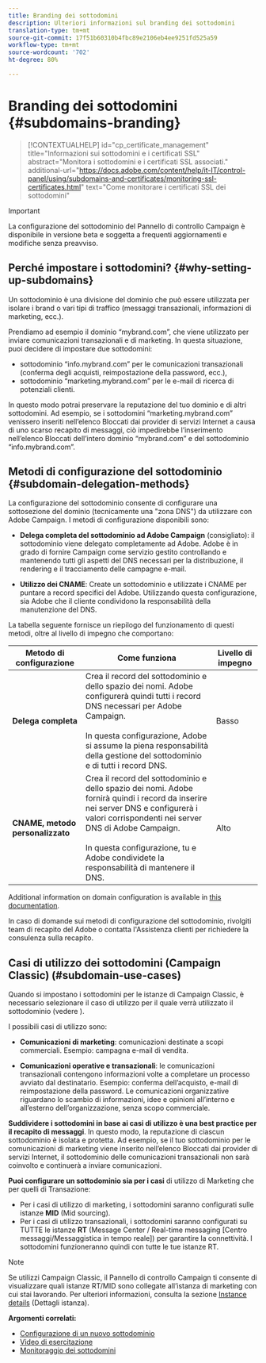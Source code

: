```yaml
---
title: Branding dei sottodomini
description: Ulteriori informazioni sul branding dei sottodomini
translation-type: tm+mt
source-git-commit: 17f51b60310b4fbc89e2106eb4ee9251fd525a59
workflow-type: tm+mt
source-wordcount: '702'
ht-degree: 80%

---
```



# Branding dei sottodomini {#subdomains-branding}

>[!CONTEXTUALHELP]
>id="cp_certificate_management"
>title="Informazioni sui sottodomini e i certificati SSL"
>abstract="Monitora i sottodomini e i certificati SSL associati."
>additional-url="https://docs.adobe.com/content/help/it-IT/control-panel/using/subdomains-and-certificates/monitoring-ssl-certificates.html" text="Come monitorare i certificati SSL dei sottodomini"

>[!IMPORTANT]
>
>La configurazione del sottodominio del Pannello di controllo Campaign è disponibile in versione beta e soggetta a frequenti aggiornamenti e modifiche senza preavviso.

## Perché impostare i sottodomini? {#why-setting-up-subdomains}

Un sottodominio è una divisione del dominio che può essere utilizzata per isolare i brand o vari tipi di traffico (messaggi transazionali, informazioni di marketing, ecc.).

Prendiamo ad esempio il dominio “mybrand.com”, che viene utilizzato per inviare comunicazioni transazionali e di marketing. In questa situazione, puoi decidere di impostare due sottodomini:

* sottodominio “info.mybrand.com” per le comunicazioni transazionali (conferma degli acquisti, reimpostazione della password, ecc.),
* sottodominio “marketing.mybrand.com” per le e-mail di ricerca di potenziali clienti.

In questo modo potrai preservare la reputazione del tuo dominio e di altri sottodomini. Ad esempio, se i sottodomini “marketing.mybrand.com” venissero inseriti nell’elenco Bloccati dai provider di servizi Internet a causa di uno scarso recapito di messaggi, ciò impedirebbe l’inserimento nell’elenco Bloccati dell’intero dominio “mybrand.com” e del sottodominio “info.mybrand.com”.

## Metodi di configurazione del sottodominio {#subdomain-delegation-methods}

La configurazione del sottodominio consente di configurare una sottosezione del dominio (tecnicamente una &quot;zona DNS&quot;) da utilizzare con  Adobe Campaign. I metodi di configurazione disponibili sono:

* **Delega completa del sottodominio ad Adobe Campaign** (consigliato): il sottodominio viene delegato completamente ad Adobe. Adobe è in grado di fornire Campaign come servizio gestito controllando e mantenendo tutti gli aspetti del DNS necessari per la distribuzione, il rendering e il tracciamento delle campagne e-mail.

* **Utilizzo dei CNAME**: Create un sottodominio e utilizzate i CNAME per puntare a  record specifici del Adobe. Utilizzando questa configurazione, sia Adobe che il cliente condividono la responsabilità della manutenzione del DNS.

La tabella seguente fornisce un riepilogo del funzionamento di questi metodi, oltre al livello di impegno che comportano:

| Metodo di configurazione | Come funziona | Livello di impegno |
|---|---|---|
| **Delega completa** | Crea il record del sottodominio e dello spazio dei nomi. Adobe configurerà quindi tutti i record DNS necessari per Adobe Campaign.<br/><br/>In questa configurazione, Adobe si assume la piena responsabilità della gestione del sottodominio e di tutti i record DNS. | Basso |
| **CNAME, metodo personalizzato** | Crea il record del sottodominio e dello spazio dei nomi. Adobe fornirà quindi i record da inserire nei server DNS e configurerà i valori corrispondenti nei server DNS di Adobe Campaign.<br/><br/>In questa configurazione, tu e Adobe condividete la responsabilità di mantenere il DNS. | Alto |

Additional information on domain configuration is available in [this documentation](https://helpx.adobe.com/it/campaign/kb/domain-name-delegation.html).

In caso di domande sui metodi di configurazione del sottodominio, rivolgiti  team di recapito del Adobe o contatta l&#39;Assistenza clienti per richiedere la consulenza sulla recapito.

## Casi di utilizzo dei sottodomini (Campaign Classic) (#subdomain-use-cases)

Quando si impostano i sottodomini per le istanze di Campaign Classic, è necessario selezionare il caso di utilizzo per il quale verrà utilizzato il sottodominio (vedere [](../../subdomains-certificates/using/setting-up-new-subdomain.md)).

I possibili casi di utilizzo sono:

* **Comunicazioni di marketing**: comunicazioni destinate a scopi commerciali. Esempio: campagna e-mail di vendita.

* **Comunicazioni operative e transazionali**: le comunicazioni transazionali contengono informazioni volte a completare un processo avviato dal destinatario. Esempio: conferma dell’acquisto, e-mail di reimpostazione della password. Le comunicazioni organizzative riguardano lo scambio di informazioni, idee e opinioni all’interno e all’esterno dell’organizzazione, senza scopo commerciale.

**Suddividere i sottodomini in base ai casi di utilizzo è una best practice per il recapito di messaggi**. In questo modo, la reputazione di ciascun sottodominio è isolata e protetta. Ad esempio, se il tuo sottodominio per le comunicazioni di marketing viene inserito nell’elenco Bloccati dai provider di servizi Internet, il sottodominio delle comunicazioni transazionali non sarà coinvolto e continuerà a inviare comunicazioni.

**Puoi configurare un sottodominio sia per i casi** di utilizzo di Marketing che per quelli di Transazione:

* Per i casi di utilizzo di marketing, i sottodomini saranno configurati sulle istanze **MID** (Mid sourcing).
* Per i casi di utilizzo transazionali, i sottodomini saranno configurati su TUTTE le istanze **RT** (Message Center / Real-time messaging [Centro messaggi/Messaggistica in tempo reale]) per garantire la connettività. I sottodomini funzioneranno quindi con tutte le tue istanze RT.

>[!NOTE]
>
>Se utilizzi Campaign Classic, il Pannello di controllo Campaign ti consente di visualizzare quali istanze RT/MID sono collegate all’istanza di marketing con cui stai lavorando. Per ulteriori informazioni, consulta la sezione [Instance details](../../instances-settings/using/instance-details.md) (Dettagli istanza).

**Argomenti correlati:**

* [Configurazione di un nuovo sottodominio](../../subdomains-certificates/using/setting-up-new-subdomain.md)
* [Video di esercitazione](https://docs.adobe.com/content/help/en/campaign-learn/campaign-standard-tutorials/administrating/control-panel/subdomain-delegation.html)
* [Monitoraggio dei sottodomini](../../subdomains-certificates/using/monitoring-subdomains.md)
